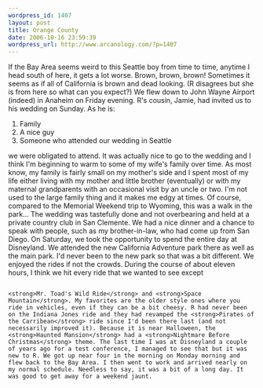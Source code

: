 ```yaml
--- 
wordpress_id: 1407
layout: post
title: Orange County
date: 2006-10-16 23:59:39
wordpress_url: http://www.arcanology.com/?p=1407
---
```

If the Bay Area seems weird to this Seattle boy from time to time, anytime I head south of here, it gets a lot worse. Brown, brown, brown! Sometimes it seems as if all of California is brown and dead looking. (R disagrees but she is from here so what can you expect?) We flew down to John Wayne Airport (indeed) in Anaheim on Friday evening. R's cousin, Jamie, had invited us to his wedding on Sunday. As he is: <ol>
                                                                                                                                                                                                                                                                                                                                                                                                                                                                                                                                                                                                                                                                                                                                                                                                                            <li>
                                                                                                                                                                                                                                                                                                                                                                                                                                                                                                                                                                                                                                                                                                                                                                                                                              Family
                                                                                                                                                                                                                                                                                                                                                                                                                                                                                                                                                                                                                                                                                                                                                                                                                            </li>
                                                                                                                                                                                                                                                                                                                                                                                                                                                                                                                                                                                                                                                                                                                                                                                                                            <li>
                                                                                                                                                                                                                                                                                                                                                                                                                                                                                                                                                                                                                                                                                                                                                                                                                              A nice guy
                                                                                                                                                                                                                                                                                                                                                                                                                                                                                                                                                                                                                                                                                                                                                                                                                            </li>
                                                                                                                                                                                                                                                                                                                                                                                                                                                                                                                                                                                                                                                                                                                                                                                                                            <li>
                                                                                                                                                                                                                                                                                                                                                                                                                                                                                                                                                                                                                                                                                                                                                                                                                              Someone who attended our wedding in Seattle
                                                                                                                                                                                                                                                                                                                                                                                                                                                                                                                                                                                                                                                                                                                                                                                                                            </li>
                                                                                                                                                                                                                                                                                                                                                                                                                                                                                                                                                                                                                                                                                                                                                                                                                          </ol> we were obligated to attend. It was actually nice to go to the wedding and I think I'm beginning to warm to some of my wife's family over time. As most know, my family is fairly small on my mother's side and I spent most of my life either living with my mother and little brother (eventually) or with my maternal grandparents with an occasional visit by an uncle or two. I'm not used to the large family thing and it makes me edgy at times. Of course, compared to the Memorial Weekend trip to Wyoming, this was a walk in the park... The wedding was tastefully done and not overbearing and held at a private country club in San Clemente. We had a nice dinner and a chance to speak with people, such as my brother-in-law, who had come up from San Diego. On Saturday, we took the opportunity to spend the entire day at Disneyland. We attended the new California Adventure park there as well as the main park. I'd never been to the new park so that was a bit different. We enjoyed the rides if not the crowds. During the course of about eleven hours, I think we hit every ride that we wanted to see except 
                                                                                                                                                                                                                                                                                                                                                                                                                                                                                                                                                                                                                                                                                                                                                                                                                          
                                                                                                                                                                                                                                                                                                                                                                                                                                                                                                                                                                                                                                                                                                                                                                                                                          <strong>Mr. Toad's Wild Ride</strong> and <strong>Space Mountain</strong>. My favorites are the older style ones where you ride in vehicles, even if they can be a bit cheesy. R had never been on the Indiana Jones ride and they had revamped the <strong>Pirates of the Carribean</strong> ride since I'd been there last (and not necessarily improved it). Because it is near Halloween, the <strong>Haunted Mansion</strong> had a <strong>Nightmare Before Christmas</strong> theme. The last time I was at Disneyland a couple of years ago for a test conference, I managed to see that but it was new to R. We got up near four in the morning on Monday morning and flew back to the Bay Area. I then went to work and arrived nearly on my normal schedule. Needless to say, it was a bit of a long day. It was good to get away for a weekend jaunt.